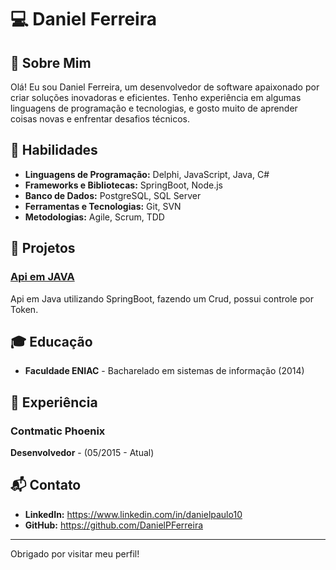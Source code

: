 # 💻 Daniel Ferreira

## 👋 Sobre Mim
Olá! Eu sou Daniel Ferreira, um desenvolvedor de software apaixonado por criar soluções inovadoras e eficientes. 
Tenho experiência em algumas linguagens de programação e tecnologias, e gosto muito de aprender coisas novas e enfrentar desafios técnicos.

## 🚀 Habilidades
- **Linguagens de Programação:** Delphi, JavaScript, Java, C#
- **Frameworks e Bibliotecas:** SpringBoot, Node.js
- **Banco de Dados:** PostgreSQL, SQL Server
- **Ferramentas e Tecnologias:** Git, SVN
- **Metodologias:** Agile, Scrum, TDD

## 📂 Projetos
### [Api em JAVA](https://github.com/DanielPFerreira/Api-Rest-Spring-Boot)
Api em Java utilizando SpringBoot, fazendo um Crud, possui controle por Token.

## 🎓 Educação
- **Faculdade ENIAC** - Bacharelado em sistemas de informação (2014)

## 💼 Experiência
### Contmatic Phoenix
**Desenvolvedor** - (05/2015 - Atual)



## 📬 Contato
- **LinkedIn:** https://www.linkedin.com/in/danielpaulo10
- **GitHub:** https://github.com/DanielPFerreira

---

Obrigado por visitar meu perfil!
